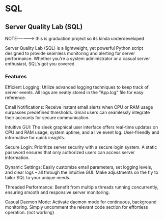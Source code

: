 # SQL

## Server Quality Lab (SQL)
NOTE------> this is graduation project so its kinda underdeveloped

Server Quality Lab (SQL) is a lightweight, yet powerful Python script designed to provide seamless monitoring and alerting for server performance. Whether you're a system administrator or a casual server enthusiast, SQL's got you covered.


### Features
Efficient Logging: Utilize advanced logging techniques to keep track of server events. All logs are neatly stored in the "App.log" file for easy reference.

Email Notifications: Receive instant email alerts when CPU or RAM usage surpasses predefined thresholds. Gmail users can seamlessly integrate their accounts for secure communication.

Intuitive GUI: The sleek graphical user interface offers real-time updates on CPU and RAM usage, system uptime, and a live event log. User-friendly and informative for quick insights.

Secure Login: Prioritize server security with a secure login system. A static password ensures that only authorized users can access server information.

Dynamic Settings: Easily customize email parameters, set logging levels, and clear logs – all through the intuitive GUI. Make adjustments on the fly to tailor SQL to your unique needs.

Threaded Performance: Benefit from multiple threads running concurrently, ensuring smooth and responsive server monitoring.

Casual Daemon Mode: Activate daemon mode for continuous, background monitoring. Simply uncomment the relevant code section for effortless operation. (not working)
